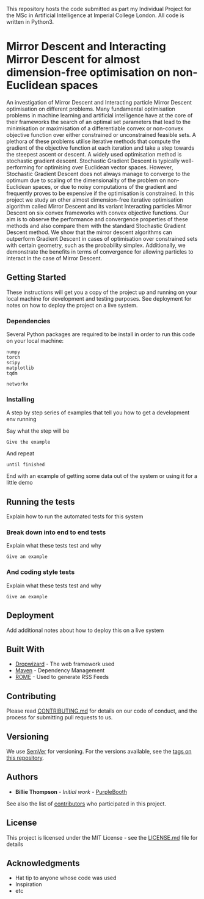 <!-- # Mirror Descent Optimisation -->
This repository hosts the code submitted as part my Individual Project for the 
MSc in Artificial Intelligence at Imperial College London. All code is written in Python3.
<!--For all the dependencies refer to the relevant paragraph of the README file.-->

# Mirror Descent and Interacting Mirror Descent for almost dimension-free optimisation on non-Euclidean spaces

An investigation of Mirror Descent and Interacting particle Mirror Descent optimisation on different problems.
Many fundamental optimisation problems in machine learning and artificial intelligence have at the core of their frameworks the search of an optimal set parameters that lead to the minimisation or maximisation of a differentiable convex or non-convex objective function over either constrained or unconstrained feasible sets. A plethora of these problems utilise iterative methods that compute the gradient of the objective function at each iteration and take a step towards the steepest ascent or descent. A widely used optimisation method is stochastic gradient descent. Stochastic Gradient Descent is typically well-performing for optimising over Euclidean vector spaces. However, Stochastic Gradient Descent  does not always manage to converge to the optimum due to scaling of the dimensionality of the problem on non-Euclidean spaces, or due to noisy computations of the gradient and frequently proves to be expensive if the optimisation is constrained.  In this project we study an other almost dimension-free iterative optimisation algorithm called Mirror Descent and its variant Interacting particles Mirror Descent on six convex frameworks with convex objective functions. Our aim is to observe the performance and  convergence properties  of these methods and also compare them with the standard Stochastic Gradient Descent method. We show that the mirror descent algorithms can outperform Gradient Descent in cases of optimisation over constrained sets with certain geometry, such as the probability simplex. Additionally, we demonstrate the benefits in terms of convergence for allowing particles to interact in the case of Mirror Descent.

## Getting Started

These instructions will get you a copy of the project up and running on your local machine for development and testing purposes. See deployment for notes on how to deploy the project on a live system.

### Dependencies

Several Python packages are required to be install in order to run this code on your local machine:

```
numpy
torch
scipy
matplotlib
tqdm

networkx
```

### Installing

A step by step series of examples that tell you how to get a development env running

Say what the step will be

```
Give the example
```

And repeat

```
until finished
```

End with an example of getting some data out of the system or using it for a little demo

## Running the tests

Explain how to run the automated tests for this system

### Break down into end to end tests

Explain what these tests test and why

```
Give an example
```

### And coding style tests

Explain what these tests test and why

```
Give an example
```

## Deployment

Add additional notes about how to deploy this on a live system

## Built With

* [Dropwizard](http://www.dropwizard.io/1.0.2/docs/) - The web framework used
* [Maven](https://maven.apache.org/) - Dependency Management
* [ROME](https://rometools.github.io/rome/) - Used to generate RSS Feeds

## Contributing

Please read [CONTRIBUTING.md](https://gist.github.com/PurpleBooth/b24679402957c63ec426) for details on our code of conduct, and the process for submitting pull requests to us.

## Versioning

We use [SemVer](http://semver.org/) for versioning. For the versions available, see the [tags on this repository](https://github.com/your/project/tags).

## Authors

* **Billie Thompson** - *Initial work* - [PurpleBooth](https://github.com/PurpleBooth)

See also the list of [contributors](https://github.com/your/project/contributors) who participated in this project.

## License

This project is licensed under the MIT License - see the [LICENSE.md](LICENSE.md) file for details

## Acknowledgments

* Hat tip to anyone whose code was used
* Inspiration
* etc
